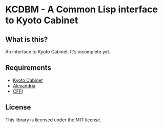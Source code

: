 KCDBM - A Common Lisp interface to Kyoto Cabinet
================================================

What is this?
-------------

An interface to Kyoto Cabinet. It's incomplete yet.

Requirements
------------

* [Kyoto Cabinet](http://fallabs.com/kyotocabinet/)
* [Alexandria](http://common-lisp.net/project/alexandria/)
* [CFFI](http://common-lisp.net/project/cffi/)

License
-------

This library is licensed under the MIT license.
